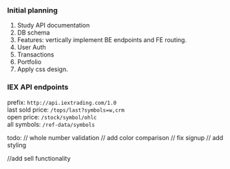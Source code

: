 ### Initial planning

1. Study API documentation
2. DB schema
3. Features: vertically implement BE endpoints and FE routing.
 1. User Auth
 2. Transactions
 3. Portfolio
4. Apply css design.

### IEX API endpoints
prefix: `http://api.iextrading.com/1.0`
</br>
last sold price: `/tops/last?symbols=w,crm`
</br>
open price: `/stock/symbol/ohlc`
</br>
all symbols: `/ref-data/symbols`


todo:
// whole number validation
// add color comparison
// fix signup
// add styling

//add sell functionality
